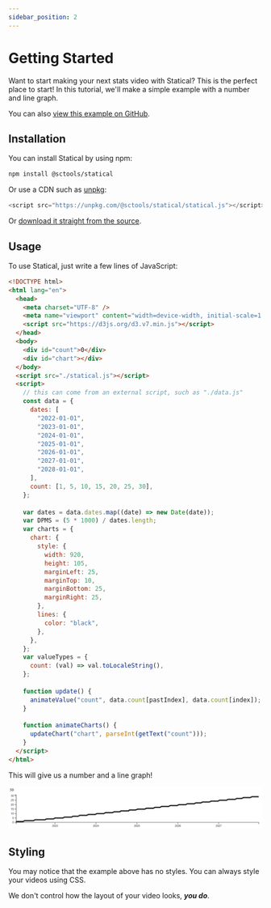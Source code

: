 ```yaml
---
sidebar_position: 2
---
```


# Getting Started

Want to start making your next stats video with Statical? This is the perfect place to start! In this tutorial, we'll make a simple example with a number and line graph.

You can also [view this example on GitHub](https://github.com/SCToolsOrg/statical/blob/main/example.html).

## Installation

You can install Statical by using npm:

```bash npm2yarn
npm install @sctools/statical
```

Or use a CDN such as [unpkg](https://unpkg.com):

```js
<script src="https://unpkg.com/@sctools/statical/statical.js"></script>
```

Or [download it straight from the source](https://github.com/SCToolsOrg/statical/releases/latest).

## Usage

To use Statical, just write a few lines of JavaScript:

```html
<!DOCTYPE html>
<html lang="en">
  <head>
    <meta charset="UTF-8" />
    <meta name="viewport" content="width=device-width, initial-scale=1.0" />
    <script src="https://d3js.org/d3.v7.min.js"></script>
  </head>
  <body>
    <div id="count">0</div>
    <div id="chart"></div>
  </body>
  <script src="./statical.js"></script>
  <script>
    // this can come from an external script, such as "./data.js"
    const data = {
      dates: [
        "2022-01-01",
        "2023-01-01",
        "2024-01-01",
        "2025-01-01",
        "2026-01-01",
        "2027-01-01",
        "2028-01-01",
      ],
      count: [1, 5, 10, 15, 20, 25, 30],
    };

    var dates = data.dates.map((date) => new Date(date));
    var DPMS = (5 * 1000) / dates.length;
    var charts = {
      chart: {
        style: {
          width: 920,
          height: 105,
          marginLeft: 25,
          marginTop: 10,
          marginBottom: 25,
          marginRight: 25,
        },
        lines: {
          color: "black",
        },
      },
    };
    var valueTypes = {
      count: (val) => val.toLocaleString(),
    };

    function update() {
      animateValue("count", data.count[pastIndex], data.count[index]);
    }

    function animateCharts() {
      updateChart("chart", parseInt(getText("count")));
    }
  </script>
</html>
```

This will give us a number and a line graph!

![A number and a line graph](./assets/getting-started/example.png)

## Styling

You may notice that the example above has no styles. You can always style your videos using CSS.

We don't control how the layout of your video looks, **_you do_**.
